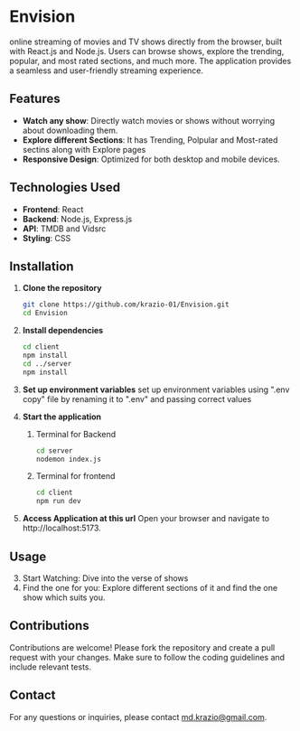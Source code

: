 # Envision

online streaming of movies and TV shows directly from the browser, built with React.js and Node.js. Users can browse shows, explore the trending, popular, and most rated sections, and much more. The application provides a seamless and user-friendly streaming experience.

## Features

- **Watch any show**: Directly watch movies or shows without worrying about downloading them.
- **Explore different Sections**: It has Trending, Polpular and Most-rated sectins along with Explore pages
- **Responsive Design**: Optimized for both desktop and mobile devices.

## Technologies Used

- **Frontend**: React
- **Backend**: Node.js, Express.js
- **API**: TMDB and Vidsrc
- **Styling**: CSS

## Installation

1. **Clone the repository**
   ```bash
   git clone https://github.com/krazio-01/Envision.git
   cd Envision

2. **Install dependencies**
   ```bash
   cd client
   npm install
   cd ../server
   npm install

3. **Set up environment variables**
   set up environment variables using ".env copy" file by renaming it to ".env" and passing correct values

4. **Start the application**
   1. Terminal for Backend
      ```bash
      cd server
      nodemon index.js
    2. Terminal for frontend
       ```bash
       cd client
       npm run dev

5. **Access Application at this url**
Open your browser and navigate to http://localhost:5173.

## Usage
3. Start Watching: Dive into the verse of shows
4. Find the one for you: Explore different sections of it and find the one show which suits you.

## Contributions
Contributions are welcome! Please fork the repository and create a pull request with your changes. Make sure to follow the coding guidelines and include relevant tests.

## Contact
For any questions or inquiries, please contact md.krazio@gmail.com.

